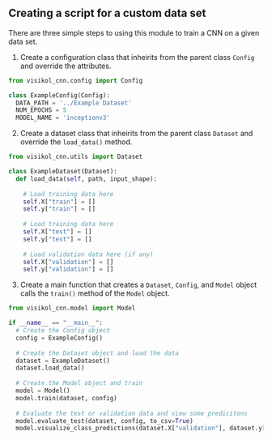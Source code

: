 ## Creating a script for a custom data set
There are three simple steps to using this module to train a CNN on a given data set. 

1. Create a configuration class that inheirits from the parent class ```Config``` and override the attributes.
```python
from visikol_cnn.config import Config

class ExampleConfig(Config):
  DATA_PATH = '../Example Dataset'
  NUM_EPOCHS = 5
  MODEL_NAME = 'inceptionv3'

```

2. Create a dataset class that inheirits from the parent class ```Dataset``` and override the ```load_data()``` method.
```python
from visikol_cnn.utils import Dataset

class ExampleDataset(Dataset):
  def load_data(self, path, input_shape):
    
    # Load training data here
    self.X["train"] = []
    self.y["train"] = []
    
    # Load training data here
    self.X["test"] = []
    self.y["test"] = []
    
    # Load validation data here (if any)
    self.X["validation"] = []
    self.y["validation"] = []
```

3. Create a main function that creates a ```Dataset```, ```Config```, and ```Model``` object calls the ```train()``` method of the ```Model``` object.

```python
from visikol_cnn.model import Model

if __name__ == "__main__":
  # Create the Config object
  config = ExampleConfig()
  
  # Create the Dataset object and load the data
  dataset = ExampleDataset()
  dataset.load_data()
    
  # Create the Model object and train
  model = Model()
  model.train(dataset, config)
  
  # Evaluate the test or validation data and view some predicitons
  model.evaluate_test(dataset, config, to_csv=True)
  model.visualize_class_predictions(dataset.X["validation"], dataset.y["validation"])
  
```

